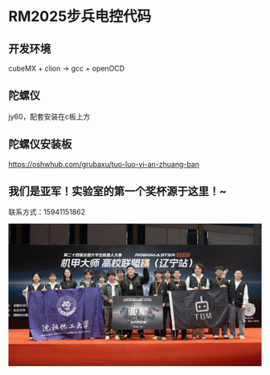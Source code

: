 # RM2025步兵电控代码

## 开发环境
cubeMX + clion → gcc + openOCD

## 陀螺仪

jy60，配套安装在c板上方

## 陀螺仪安装板

 https://oshwhub.com/grubaxu/tuo-luo-yi-an-zhuang-ban





## 我们是亚军！实验室的第一个奖杯源于这里！~









联系方式：15941151862

![2st](2st.jpg)
